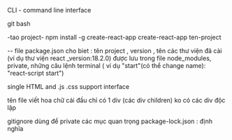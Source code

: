CLI - command line interface

git bash

-tao project-
npm install -g create-react-app
create-react-app ten-project


-- file package.json cho biet  : tên project , version , tên các thư viện đã cài (ví dụ thư viện react _version:18.2.0) được lưu trong file node_modules, private, những câu lệnh terminal ( ví dụ "start"(có thể change name): "react-script start")


single HTML and .js .css support interface

tên file viết hoa chữ cái đầu 
chỉ có 1 div (các div children) ko có các div độc lập

gitignore dùng để private các mục quan trọng
package-lock.json : định nghĩa 
